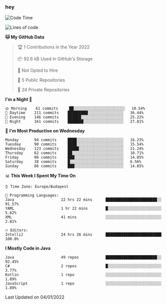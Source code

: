 ### hey

<!--START_SECTION:waka-->
![Code Time](http://img.shields.io/badge/Code%20Time-444%20hrs%206%20mins-blue)

![Lines of code](https://img.shields.io/badge/From%20Hello%20World%20I%27ve%20Written-440%20Thousand%20lines%20of%20code-blue)

**🐱 My GitHub Data** 

> 🏆 1 Contributions in the Year 2022
 > 
> 📦 92.6 kB Used in GitHub's Storage 
 > 
> 🚫 Not Opted to Hire
 > 
> 📜 5 Public Repositories 
 > 
> 🔑 24 Private Repositories  
 > 
**I'm a Night 🦉** 

```text
🌞 Morning    61 commits     ██░░░░░░░░░░░░░░░░░░░░░░░   10.54% 
🌆 Daytime    211 commits    █████████░░░░░░░░░░░░░░░░   36.44% 
🌃 Evening    146 commits    ██████░░░░░░░░░░░░░░░░░░░   25.22% 
🌙 Night      161 commits    ███████░░░░░░░░░░░░░░░░░░   27.81%

```
📅 **I'm Most Productive on Wednesday** 

```text
Monday       94 commits     ████░░░░░░░░░░░░░░░░░░░░░   16.23% 
Tuesday      90 commits     ████░░░░░░░░░░░░░░░░░░░░░   15.54% 
Wednesday    123 commits    █████░░░░░░░░░░░░░░░░░░░░   21.24% 
Thursday     62 commits     ██░░░░░░░░░░░░░░░░░░░░░░░   10.71% 
Friday       86 commits     ███░░░░░░░░░░░░░░░░░░░░░░   14.85% 
Saturday     38 commits     █░░░░░░░░░░░░░░░░░░░░░░░░   6.56% 
Sunday       86 commits     ███░░░░░░░░░░░░░░░░░░░░░░   14.85%

```


📊 **This Week I Spent My Time On** 

```text
⌚︎ Time Zone: Europe/Budapest

💬 Programming Languages: 
Java                     22 hrs 22 mins      ███████████████████████░░   91.57% 
YAML                     1 hr 22 mins        █░░░░░░░░░░░░░░░░░░░░░░░░   5.62% 
XML                      41 mins             ░░░░░░░░░░░░░░░░░░░░░░░░░   2.81%

🔥 Editors: 
IntelliJ                 24 hrs 26 mins      █████████████████████████   100.0%

```

**I Mostly Code in Java** 

```text
Java                     49 repos            ███████████████████████░░   92.45% 
C#                       2 repos             █░░░░░░░░░░░░░░░░░░░░░░░░   3.77% 
Kotlin                   1 repo              ░░░░░░░░░░░░░░░░░░░░░░░░░   1.89% 
JavaScript               1 repo              ░░░░░░░░░░░░░░░░░░░░░░░░░   1.89%

```



 Last Updated on 04/01/2022
<!--END_SECTION:waka-->
